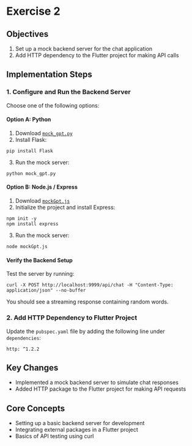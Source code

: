 # Exercise 2

## Objectives
1. Set up a mock backend server for the chat application
2. Add HTTP dependency to the Flutter project for making API calls

## Implementation Steps

### 1. Configure and Run the Backend Server
Choose one of the following options:

#### Option A: Python
1. Download [`mock_gpt.py`](../resources/mock_gpt.py)
2. Install Flask:
```
pip install Flask
```
3. Run the mock server:
```
python mock_gpt.py
```

#### Option B: Node.js / Express
1. Download [`mockGpt.js`](../resources/mockGPT.js)
2. Initialize the project and install Express:
```
npm init -y
npm install express
```
3. Run the mock server:
```
node mockGpt.js
```

#### Verify the Backend Setup
Test the server by running:
```
curl -X POST http://localhost:9999/api/chat -H "Content-Type: application/json" --no-buffer
```
You should see a streaming response containing random words.

### 2. Add HTTP Dependency to Flutter Project
Update the `pubspec.yaml` file by adding the following line under `dependencies`:
```
http: ^1.2.2
```
## Key Changes

- Implemented a mock backend server to simulate chat responses
- Added HTTP package to the Flutter project for making API requests

## Core Concepts

- Setting up a basic backend server for development
- Integrating external packages in a Flutter project
- Basics of API testing using curl